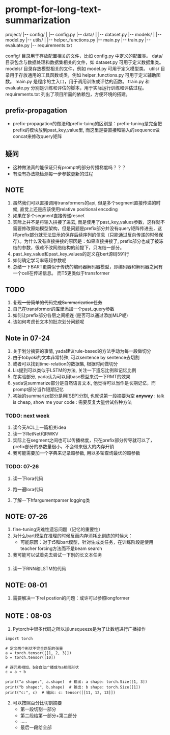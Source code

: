 # prompt-for-long-text-summarization

project/
|-- config/
|   |-- config.py
|-- data/
|   |-- dataset.py
|-- models/
|   |-- model.py
|-- utils/
|   |-- helper_functions.py
|-- main.py
|-- train.py
|-- evaluate.py
|-- requirements.txt

config/ 目录用于存放配置相关的文件，比如 config.py 中定义的配置类。
data/ 目录包含与数据处理和数据集相关的文件，如 dataset.py 可用于定义数据集类。
models/ 目录存放模型相关的文件，例如 model.py 可用于定义模型类。
utils/ 目录用于存放通用的工具函数或类，例如 helper_functions.py 可用于定义辅助函数。
main.py 是程序的主入口，用于调用训练或评估的函数。
train.py 和 evaluate.py 分别是训练和评估的脚本，用于实际运行训练和评估过程。
requirements.txt 列出了项目所需的依赖包，方便环境的搭建。









## prefix-propagation
* prefix-propagation的做法和prefix-tuing的区别是：prefix-tuning是完全把prefix的模块放到past_key_value里, 而这里是要直接和输入的sequence做concat来修改query矩阵

## 疑问
* 这种做法真的能保证只有prompt的部分传播梯度吗？？？
* 有没有办法能检测每一步参数更新的过程





## NOTE
1. 虽然我们可以直接调用transformers的api, 但是多个segment直接传递的时候, 直觉上还是应该使用relative positional encoding
2. 如果在多个segment直接传递resnet
3. 实际上并不是将输入拼接了进去, 而是使用了past_key_values参数，这样就不需要修改原始模型架构，但是问题是prefix部分并没有query矩阵传进去，这样prefix部分就无法显示的保存后续序列的信息（只能通过反向传递的时候保存）。为什么没有直接拼接的原因是：如果直接拼接了, prefix部分也成了被冻结的参数，很难不改网络结构的前提下，只冻结一部分。
4. past_key_value和past_key_values的定义在bert源码591行
5. 如何确定学习率等超参数呢
6. 总结一下BART更类似于传统的编码器解码器模型，即编码器和解码器之间有一个cell在传递信息。
   而T5更类似于transformer

## TODO
1. ~~复现一份简单的代码完成Summarization任务~~
2. 自己在transformer的库里添加一个past_query参数
3. 如何让prefix部分各层之间相连 (是否可以通过添加MLP呢)
4. 该如何考虑长文本的批次划分问题呢


## Note in 07-24
1. 关于划分摘要的事情, yada建议rule-based的方法手动为每一段做切分
2. 由于tobyoki的文本非常特殊, 可以sentence by sentence去切割
3. 或者可以找到time-relation的数据集, 根据时间做切分
4. Lis提到可以类似于LSTM的方法, 关注一下遗忘比例和记忆比例
5. 在实验部分, yada认为可以用base模型来试一下RMT的效果
6. yada说summarize部分是自然语言文本, 他觉得可以当作是长期记忆，而prompt部分当作短期记忆
7. 初始的summarize部分是用[SEP]分割, 也就说第一段摘要为空
**anyway** : talk is cheap, show me your code
           : 需要反复大量尝试各种方法

### TODO: next week
1. 读今天ACL上一篇相关idea
2. 读一下RetNet和RWKV
3. 实际上在segment之间也可以传播梯度，只在prefix部分传导就可以了，prefix部分的参数量很小，不会带来很大的内存开销
4. 我可能需要加一个字典来记录超参数, 用以多轮查询最优的超参数



### TODO: 07-26 
1. 读一下lora代码
2. 跑一遍lora代码

3. 了解一下hfargumentparser logging类

## NOTE: 07-26
1. fine-tuning灾难性遗忘问题（记忆的重要性）
2. 为什么bart模型在推理的时候反而内存消耗比训练的时候大：
   * 可能原因：对于t5和bart模型，针对生成类任务，在训练阶段是使用teacher forcing方法而不是beam search
3. 我可能可以试着先去尝试一下别的长文本任务


### 
1. 读一下RNN和LSTM的代码


## NOTE: 08-01
1. 需要解决一下rel postion的问题：或许可以参照longformer

## NOTE：08-03
1. Pytorch中很多代码之所以加unsqueeze是为了让数组进行广播操作
```
import torch

# 定义两个形状不完全匹配的张量
a = torch.tensor([[1, 2, 3]])
b = torch.tensor([10])

# 逐元素相加，b会自动广播成与a相同形状
c = a + b

print("a shape:", a.shape)  # 输出: a shape: torch.Size([1, 3])
print("b shape:", b.shape)  # 输出: b shape: torch.Size([1])
print("c:", c)  # 输出: c: tensor([[11, 12, 13]])
```
2. 可以按照百分比切割摘要
   * 第一段切割一部分
   * 第二段给第一部分+第二部分
   * .....
   * 最后一段给全部